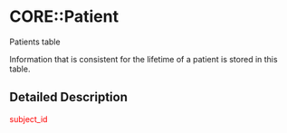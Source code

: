 # CORE::Patient

Patients table


Information that is consistent for the lifetime of a patient is stored in this table.

## Detailed Description

<span style="color:red;">subject_id</span>

